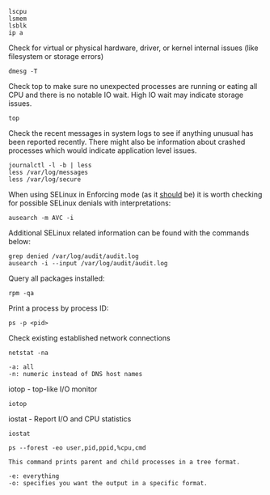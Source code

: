 
```
lscpu
lsmem
lsblk
ip a
```

Check for virtual or physical hardware, driver, or kernel internal issues (like filesystem or storage errors)

```
dmesg -T
```

Check top to make sure no unexpected processes are running or eating all CPU and there is no notable IO wait. High IO wait may indicate storage issues.

```
top
```

Check the recent messages in system logs to see if anything unusual has been reported recently. There might also be information about crashed processes which would indicate application level issues.

```
journalctl -l -b | less
less /var/log/messages
less /var/log/secure
```

When using SELinux in Enforcing mode (as it [should](https://stopdisablingselinux.com/) be) it is worth checking for possible SELinux denials with interpretations:

```
ausearch -m AVC -i 
```

Additional SELinux related information can be found with the commands below:

```
grep denied /var/log/audit/audit.log
ausearch -i --input /var/log/audit/audit.log
```

Query all packages installed:

```
rpm -qa
```

Print a process by process ID:

```
ps -p <pid>
```

Check existing established network connections

```
netstat -na

-a: all
-n: numeric instead of DNS host names
```


iotop - top-like I/O monitor

```
iotop
```

iostat - Report I/O and CPU statistics

```
iostat
```


```
ps --forest -eo user,pid,ppid,%cpu,cmd

This command prints parent and child processes in a tree format.

-e: everything
-o: specifies you want the output in a specific format.
```
